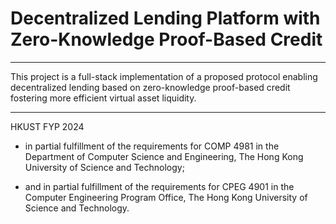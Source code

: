 # Decentralized Lending Platform with Zero-Knowledge Proof-Based Credit

---

This project is a full-stack implementation of a proposed protocol enabling decentralized lending based on zero-knowledge proof-based credit fostering more efficient virtual asset liquidity.

---

HKUST FYP 2024

- in partial fulfillment of the requirements for COMP 4981 in the Department of Computer Science and Engineering, The Hong Kong University of Science and Technology;

- and in partial fulfillment of the requirements for CPEG 4901 in the Computer Engineering Program Office, The Hong Kong University of Science and Technology.
